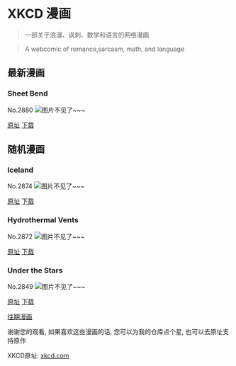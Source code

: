 # XKCD 漫画


> 一部关于浪漫、讽刺、数学和语言的网络漫画

> A webcomic of romance,sarcasm, math, and language


## 最新漫画
### Sheet Bend
No.2880
![图片不见了~~~](https://imgs.xkcd.com/comics/sheet_bend.png)

[原址](https://xkcd.com//2880) [下载](https://imgs.xkcd.com/comics/sheet_bend.png)



## 随机漫画
### Iceland
No.2874
![图片不见了~~~](https://imgs.xkcd.com/comics/iceland.png)

[原址](https://xkcd.com//2874) [下载](https://imgs.xkcd.com/comics/iceland.png)



### Hydrothermal Vents
No.2872
![图片不见了~~~](https://imgs.xkcd.com/comics/hydrothermal_vents.png)

[原址](https://xkcd.com//2872) [下载](https://imgs.xkcd.com/comics/hydrothermal_vents.png)



### Under the Stars
No.2849
![图片不见了~~~](https://imgs.xkcd.com/comics/under_the_stars.png)

[原址](https://xkcd.com//2849) [下载](https://imgs.xkcd.com/comics/under_the_stars.png)



[往期漫画](image/)

谢谢您的观看, 如果喜欢这些漫画的话, 
您可以为我的仓库点个星, 也可以去原址支持原作

XKCD原址: [xkcd.com](https://xkcd.com)

